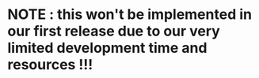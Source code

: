 # NOTE : this won't be implemented in our first release due to our very limited development time and resources !!!